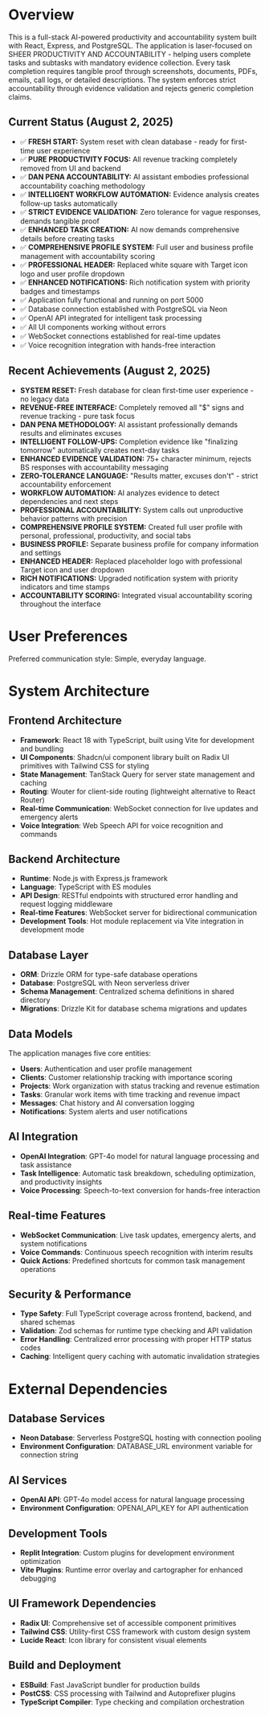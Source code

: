 # Overview

This is a full-stack AI-powered productivity and accountability system built with React, Express, and PostgreSQL. The application is laser-focused on SHEER PRODUCTIVITY AND ACCOUNTABILITY - helping users complete tasks and subtasks with mandatory evidence collection. Every task completion requires tangible proof through screenshots, documents, PDFs, emails, call logs, or detailed descriptions. The system enforces strict accountability through evidence validation and rejects generic completion claims.

## Current Status (August 2, 2025)
- ✅ **FRESH START:** System reset with clean database - ready for first-time user experience
- ✅ **PURE PRODUCTIVITY FOCUS:** All revenue tracking completely removed from UI and backend
- ✅ **DAN PENA ACCOUNTABILITY:** AI assistant embodies professional accountability coaching methodology
- ✅ **INTELLIGENT WORKFLOW AUTOMATION:** Evidence analysis creates follow-up tasks automatically
- ✅ **STRICT EVIDENCE VALIDATION:** Zero tolerance for vague responses, demands tangible proof
- ✅ **ENHANCED TASK CREATION:** AI now demands comprehensive details before creating tasks
- ✅ **COMPREHENSIVE PROFILE SYSTEM:** Full user and business profile management with accountability scoring
- ✅ **PROFESSIONAL HEADER:** Replaced white square with Target icon logo and user profile dropdown
- ✅ **ENHANCED NOTIFICATIONS:** Rich notification system with priority badges and timestamps
- ✅ Application fully functional and running on port 5000
- ✅ Database connection established with PostgreSQL via Neon
- ✅ OpenAI API integrated for intelligent task processing
- ✅ All UI components working without errors
- ✅ WebSocket connections established for real-time updates
- ✅ Voice recognition integration with hands-free interaction

## Recent Achievements (August 2, 2025)
- **SYSTEM RESET:** Fresh database for clean first-time user experience - no legacy data
- **REVENUE-FREE INTERFACE:** Completely removed all "$" signs and revenue tracking - pure task focus
- **DAN PENA METHODOLOGY:** AI assistant professionally demands results and eliminates excuses
- **INTELLIGENT FOLLOW-UPS:** Completion evidence like "finalizing tomorrow" automatically creates next-day tasks
- **ENHANCED EVIDENCE VALIDATION:** 75+ character minimum, rejects BS responses with accountability messaging
- **ZERO-TOLERANCE LANGUAGE:** "Results matter, excuses don't" - strict accountability enforcement
- **WORKFLOW AUTOMATION:** AI analyzes evidence to detect dependencies and next steps
- **PROFESSIONAL ACCOUNTABILITY:** System calls out unproductive behavior patterns with precision
- **COMPREHENSIVE PROFILE SYSTEM:** Created full user profile with personal, professional, productivity, and social tabs
- **BUSINESS PROFILE:** Separate business profile for company information and settings
- **ENHANCED HEADER:** Replaced placeholder logo with professional Target icon and user dropdown
- **RICH NOTIFICATIONS:** Upgraded notification system with priority indicators and time stamps
- **ACCOUNTABILITY SCORING:** Integrated visual accountability scoring throughout the interface

# User Preferences

Preferred communication style: Simple, everyday language.

# System Architecture

## Frontend Architecture
- **Framework**: React 18 with TypeScript, built using Vite for development and bundling
- **UI Components**: Shadcn/ui component library built on Radix UI primitives with Tailwind CSS for styling
- **State Management**: TanStack Query for server state management and caching
- **Routing**: Wouter for client-side routing (lightweight alternative to React Router)
- **Real-time Communication**: WebSocket connection for live updates and emergency alerts
- **Voice Integration**: Web Speech API for voice recognition and commands

## Backend Architecture
- **Runtime**: Node.js with Express.js framework
- **Language**: TypeScript with ES modules
- **API Design**: RESTful endpoints with structured error handling and request logging middleware
- **Real-time Features**: WebSocket server for bidirectional communication
- **Development Tools**: Hot module replacement via Vite integration in development mode

## Database Layer
- **ORM**: Drizzle ORM for type-safe database operations
- **Database**: PostgreSQL with Neon serverless driver
- **Schema Management**: Centralized schema definitions in shared directory
- **Migrations**: Drizzle Kit for database schema migrations and updates

## Data Models
The application manages five core entities:
- **Users**: Authentication and user profile management
- **Clients**: Customer relationship tracking with importance scoring
- **Projects**: Work organization with status tracking and revenue estimation
- **Tasks**: Granular work items with time tracking and revenue impact
- **Messages**: Chat history and AI conversation logging
- **Notifications**: System alerts and user notifications

## AI Integration
- **OpenAI Integration**: GPT-4o model for natural language processing and task assistance
- **Task Intelligence**: Automatic task breakdown, scheduling optimization, and productivity insights
- **Voice Processing**: Speech-to-text conversion for hands-free interaction

## Real-time Features
- **WebSocket Communication**: Live task updates, emergency alerts, and system notifications
- **Voice Commands**: Continuous speech recognition with interim results
- **Quick Actions**: Predefined shortcuts for common task management operations

## Security & Performance
- **Type Safety**: Full TypeScript coverage across frontend, backend, and shared schemas
- **Validation**: Zod schemas for runtime type checking and API validation
- **Error Handling**: Centralized error processing with proper HTTP status codes
- **Caching**: Intelligent query caching with automatic invalidation strategies

# External Dependencies

## Database Services
- **Neon Database**: Serverless PostgreSQL hosting with connection pooling
- **Environment Configuration**: DATABASE_URL environment variable for connection string

## AI Services  
- **OpenAI API**: GPT-4o model access for natural language processing
- **Environment Configuration**: OPENAI_API_KEY for API authentication

## Development Tools
- **Replit Integration**: Custom plugins for development environment optimization
- **Vite Plugins**: Runtime error overlay and cartographer for enhanced debugging

## UI Framework Dependencies
- **Radix UI**: Comprehensive set of accessible component primitives
- **Tailwind CSS**: Utility-first CSS framework with custom design system
- **Lucide React**: Icon library for consistent visual elements

## Build and Deployment
- **ESBuild**: Fast JavaScript bundler for production builds
- **PostCSS**: CSS processing with Tailwind and Autoprefixer plugins
- **TypeScript Compiler**: Type checking and compilation orchestration